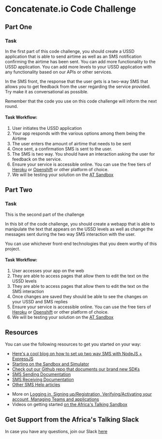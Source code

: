 # Concatenate.io Code Challenge 

## Part One

### Task

In the first part of this code challenge, you should create a USSD application that is able to send airtime as well as an SMS notification confirming the airtime has been sent. You can add more functionality to the USSD application. You can add more levels to your USSD application with any functionality based on our APIs or other services.

In the SMS front, the response that the user gets is a two-way SMS that allows you to get feedback from the user regarding the service provided. Try make it as conversational as possible.

Remember that the code you use on this code challenge will inform the next round. 

#### Task Workflow:
1. User initiates the USSD application
2. Your app responds with the various options among them being the Airtime 
3. The user enters the amount of airtime that needs to be sent 
4. Once sent, a confirmation SMS is sent to the user.
5. The SMS is two way. You should have an interaction asking the user for feedback on the service.
5. Ensure your service is accessible online. You can use the free tiers of [Heroku](https://www.heroku.com/) or [Openshift](https://www.openshift.com/) or other platform of choice.
6. We will be testing your solution on the [AT Sandbox](https://account.africastalking.com/apps/sandbox)

## Part Two

### Task

This is the second part of the challenge 

In this bit of the code challenge, you should create a webapp that is able to manipulate the text that appears on the USSD levels as well as change the messages sent during the two way SMS interaction with the user. 

You can use whichever front-end technologies that you deem worthy of this project. 

#### Task Workflow:
1. User accesses your app on the web
2. They are able to access pages that allow them to edit the text on the USSD levels
3. They are able to access pages that allow them to edit the text on the SMS interaction
4. Once changes are saved they should be able to see the changes on your USSD and SMS replies
5. Ensure your service is accessible online. You can use the free tiers of [Heroku](https://www.heroku.com/) or [Openshift](https://www.openshift.com/) or other platform of choice.
6. We will be testing your solution on the [AT Sandbox](https://account.africastalking.com/apps/sandbox)

## Resources
You can use the following resources to get you started on your way:
* [Here's a cool blog on how to set up two way SMS with NodeJS + ExpressJS](https://blog.africastalking.com/building-a-two-way-sms-application-using-express-and-africas-talking-api-d92d0c559ed3)
* [Starting on the Sandbox and Simulator](http://help.africastalking.com/website/how-to-get-started-on-the-africas-talking-sand-box)
* [Check out our Github repo that documents our brand new SDKs](https://github.com/AfricasTalkingLtd/)
* [SMS Sending Documentation](http://docs.africastalking.com/sms/sending)
* [SMS Receiving Documentation](http://docs.africastalking.com/sms/callback)
* [Other SMS Help articles](http://help.africastalking.com/sms)
- More on [Logging in, Signing up/Registration, Verifying/Activating your account, Managing Teams and applications](http://help.africastalking.com/website)
- Videos on getting started [on the Africa's Talking Sandbox](https://www.dropbox.com/sh/qq086503d5zaq7l/AADEo-oazNF_PgYIPRjPpeCua?dl=0)


## Get Support from the Africa's Talking Slack
In case you have any questions, join our Slack [here](https://slackin-africastalking.now.sh/)
